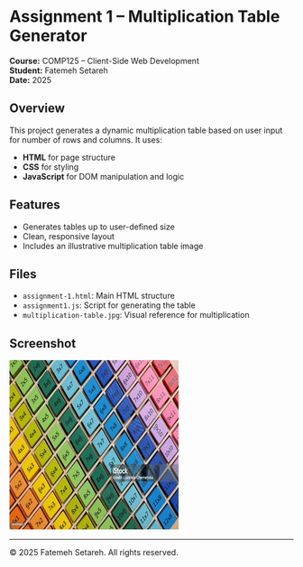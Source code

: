 # Assignment 1 – Multiplication Table Generator

**Course:** COMP125 – Client-Side Web Development  
**Student:** Fatemeh Setareh  
**Date:** 2025

## Overview

This project generates a dynamic multiplication table based on user input for number of rows and columns. It uses:

- **HTML** for page structure
- **CSS** for styling
- **JavaScript** for DOM manipulation and logic

## Features

- Generates tables up to user-defined size
- Clean, responsive layout
- Includes an illustrative multiplication table image

## Files

- `assignment-1.html`: Main HTML structure
- `assignment1.js`: Script for generating the table
- `multiplication-table.jpg`: Visual reference for multiplication

## Screenshot

![Preview](multiplication-table.jpg)

---

© 2025 Fatemeh Setareh. All rights reserved.
